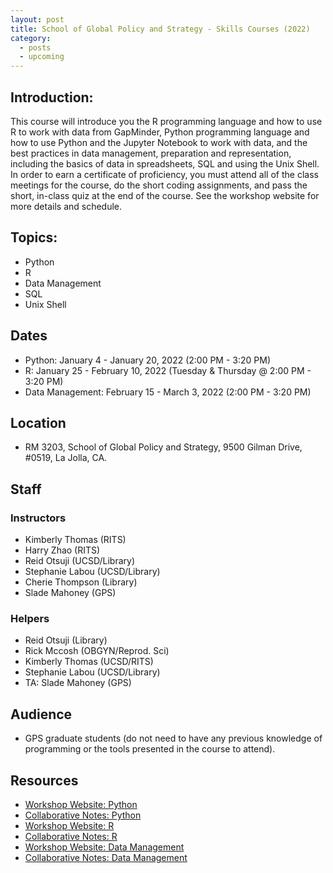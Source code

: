 ```yaml
---
layout: post
title: School of Global Policy and Strategy - Skills Courses (2022)
category:
  - posts
  - upcoming
---
```


## Introduction:

This course will introduce you the R programming language and how to use R to work with data from GapMinder, Python programming language and how to use Python and the Jupyter Notebook to work with data, and the best practices in data management, preparation and representation, including the basics of data in spreadsheets, SQL and using the Unix Shell. In order to earn a certificate of proficiency, you must attend all of the class meetings for the course, do the short coding assignments, and pass the short, in-class quiz at the end of the course. See the workshop website for more details and schedule.


## Topics:

* Python
* R
* Data Management
* SQL
* Unix Shell


## Dates

* Python: January 4 - January 20, 2022 (2:00 PM - 3:20 PM)
* R: January 25 - February 10, 2022 (Tuesday & Thursday @ 2:00 PM - 3:20 PM)
* Data Management: February 15 - March 3, 2022 (2:00 PM - 3:20 PM)


## Location

* RM 3203, School of Global Policy and Strategy, 9500 Gilman Drive, #0519, La Jolla, CA.


## Staff

### Instructors
* Kimberly Thomas (RITS)
* Harry Zhao (RITS)
* Reid Otsuji (UCSD/Library)
* Stephanie Labou (UCSD/Library)
* Cherie Thompson (Library)
* Slade Mahoney (GPS)

### Helpers
* Reid Otsuji (Library)
* Rick Mccosh (OBGYN/Reprod. Sci)
* Kimberly Thomas (UCSD/RITS)
* Stephanie Labou (UCSD/Library)
* TA: Slade Mahoney (GPS)


## Audience

* GPS graduate students (do not need to have any previous knowledge of programming or the tools presented in the course to attend).


## Resources

* [Workshop Website: Python](https://ucsdlib.github.io/win2022-gps-python/)
* [Collaborative Notes: Python](https://hackmd.io/@U2NG/Bk9y6tatK)
* [Workshop Website: R](https://ucsdlib.github.io/win2022-gps-r/)
* [Collaborative Notes: R](https://hackmd.io/@U2NG/S1g1fvCKt)
* [Workshop Website: Data Management](https://ucsdlib.github.io/win2022-gps-intro-dm/)
* [Collaborative Notes: Data Management](https://hackmd.io/@U2NG/Bko70DAKY)
